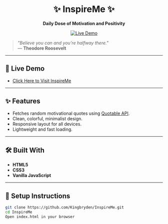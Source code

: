 <h1 align="center">✨ InspireMe ✨</h1>

<p align="center">
  <b>Daily Dose of Motivation and Positivity</b>  
</p>

<p align="center">
  <a href="https://kingbryden.github.io/InspireMe/" target="_blank">
    <img src="https://img.shields.io/badge/Live%20Demo-Visit%20Now-4A90E2?style=for-the-badge" alt="Live Demo">
  </a>
</p>

> _"Believe you can and you're halfway there."_  
> — **Theodore Roosevelt**

---

## 🚀 Live Demo
- [Click Here to Visit InspireMe](https://kingbryden.github.io/InspireMe/)

---

## ✨ Features
- Fetches random motivational quotes using [Quotable API](https://api.quotable.io/).
- Clean, colorful, minimalist design.
- Responsive layout for all devices.
- Lightweight and fast loading.

---

## 🛠️ Built With
- **HTML5**
- **CSS3**
- **Vanilla JavaScript**

---

## 🧰 Setup Instructions
```bash
git clone https://github.com/Kingbryden/InspireMe.git
cd InspireMe
Open index.html in your browser